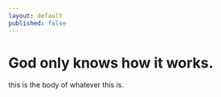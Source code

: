 ```yaml
---
layout: default
published: false
---
```


# God only knows how it works.




this is the body of whatever this is.
